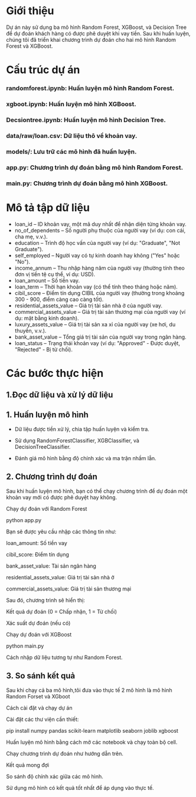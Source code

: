 # Giới thiệu

Dự án này sử dụng ba mô hình Random Forest, XGBoost, và Decision Tree để dự đoán khách hàng có được phê duyệt khi vay tiền. Sau khi huấn luyện, chúng tôi đã triển khai chương trình dự đoán cho hai mô hình Random Forest và XGBoost.

# Cấu trúc dự án

### randomforest.ipynb: Huấn luyện mô hình Random Forest.

### xgboot.ipynb: Huấn luyện mô hình XGBoost.

### Decsiontree.ipynb: Huấn luyện mô hình Decision Tree.

### data/raw/loan.csv: Dữ liệu thô về khoản vay.

### models/: Lưu trữ các mô hình đã huấn luyện.

### app.py: Chương trình dự đoán bằng mô hình Random Forest.

### main.py: Chương trình dự đoán bằng mô hình XGBoost.

# Mô tả tập dữ liệu
* loan_id – ID khoản vay, một mã duy nhất để nhận diện từng khoản vay.
* no_of_dependents – Số người phụ thuộc của người vay (ví dụ: con cái, cha mẹ, v.v.).
* education – Trình độ học vấn của người vay (ví dụ: "Graduate", "Not Graduate").
* self_employed – Người vay có tự kinh doanh hay không ("Yes" hoặc "No").
* income_annum – Thu nhập hàng năm của người vay (thường tính theo đơn vị tiền tệ cụ thể, ví dụ: USD).
* loan_amount – Số tiền vay.
* loan_term – Thời hạn khoản vay (có thể tính theo tháng hoặc năm).
* cibil_score – Điểm tín dụng CIBIL của người vay (thường trong khoảng 300 - 900, điểm càng cao càng tốt).
* residential_assets_value – Giá trị tài sản nhà ở của người vay.
* commercial_assets_value – Giá trị tài sản thương mại của người vay (ví dụ: mặt bằng kinh doanh).
* luxury_assets_value – Giá trị tài sản xa xỉ của người vay (xe hơi, du thuyền, v.v.).
* bank_asset_value – Tổng giá trị tài sản của người vay trong ngân hàng.
* loan_status – Trạng thái khoản vay (ví dụ: "Approved" - Được duyệt, "Rejected" - Bị từ chối).

# Các bước thực hiện

## 1.Đọc dữ liệu và xử lý dữ liệu

## 1. Huấn luyện mô hình

* Dữ liệu được tiền xử lý, chia tập huấn luyện và kiểm tra.

* Sử dụng RandomForestClassifier, XGBClassifier, và DecisionTreeClassifier.

* Đánh giá mô hình bằng độ chính xác và ma trận nhầm lẫn.

## 2. Chương trình dự đoán

Sau khi huấn luyện mô hình, bạn có thể chạy chương trình để dự đoán một khoản vay mới có được phê duyệt hay không.

 Chạy dự đoán với Random Forest

python app.py

Bạn sẽ được yêu cầu nhập các thông tin như:

loan_amount: Số tiền vay

cibil_score: Điểm tín dụng

bank_asset_value: Tài sản ngân hàng

residential_assets_value: Giá trị tài sản nhà ở

commercial_assets_value: Giá trị tài sản thương mại

Sau đó, chương trình sẽ hiển thị:

Kết quả dự đoán (0 = Chấp nhận, 1 = Từ chối)

Xác suất dự đoán (nếu có)

Chạy dự đoán với XGBoost

python main.py

Cách nhập dữ liệu tương tự như Random Forest.

## 3. So sánh kết quả

Sau khi chạy cả ba  mô hình,tôi đưa vào thực tế 2 mô hình là mô hình Random Forset và XGboot

 Cách cài đặt và chạy dự án

Cài đặt các thư viện cần thiết:

pip install numpy pandas scikit-learn matplotlib seaborn joblib xgboost

Huấn luyện mô hình bằng cách mở các notebook và chạy toàn bộ cell.

Chạy chương trình dự đoán như hướng dẫn trên.

Kết quả mong đợi

So sánh độ chính xác giữa các mô hình.

Sử dụng mô hình có kết quả tốt nhất để áp dụng vào thực tế.
